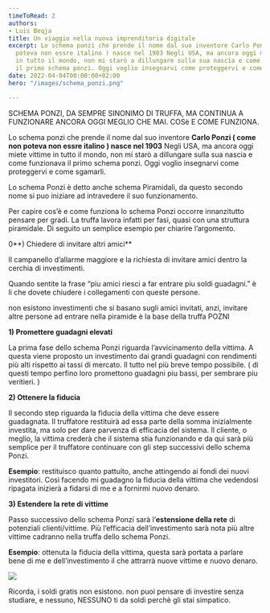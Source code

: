 ```yaml
---
timeToRead: 2
authors:
- Luis Beqja
title: Un viaggio nella nuova imprenditoria digitale
excerpt: Lo schema ponzi che prende il nome dal suo inventore Carlo Ponzi ( come non
  poteva non essre italino ) nasce nel 1903 Negli USA, ma ancora oggi miete vittime
  in tutto il mondo, non mi starò a dillungare sulla sua nascia e come funzionava
  il primo schema ponzi. Oggi voglio insegnarvi come proteggervi e come sgamarli.
date: 2022-04-04T00:00:00+02:00
hero: "/images/schema_ponzi.png"

---
```

SCHEMA PONZI, DA SEMPRE SINONIMO DI TRUFFA, MA CONTINUA A FUNZIONARE ANCORA OGGI MEGLIO CHE MAI. COSè E COME FUNZIONA.

Lo schema ponzi che prende il nome dal suo inventore **Carlo Ponzi ( come non poteva non essre italino ) nasce nel 1903** Negli USA, ma ancora oggi miete vittime in tutto il mondo, non mi starò a dillungare sulla sua nascia e come funzionava il primo schema ponzi. Oggi voglio insegnarvi come proteggervi e come sgamarli.

Lo schema Ponzi è detto anche schema Piramidali, da questo secondo nome si puo iniziare ad intravedere il suo funzionamento.

Per capire cos’è e come funziona lo schema Ponzi occorre innanzitutto pensare per gradi. La truffa lavora infatti per fasi, quasi con una struttura piramidale. Di seguito un semplice esempio per chiarire l’argomento.

0**) Chiedere di invitare altri amici**

Il campanello d’allarme maggiore e la richiesta di invitare amici dentro la cerchia di investimenti.

Quando sentite la frase “piu amici riesci a far entrare piu soldi guadagni.” è li che dovete chiudere i collegamenti con queste persone.

non esistono investimenti che si basano sugli amici invitati, anzi, invitare altre persone ad entrare nella piramide è la base della truffa POZNI

**1) Promettere guadagni elevati**

La prima fase dello schema Ponzi riguarda l’avvicinamento della vittima. A questa viene proposto un investimento dai grandi guadagni con rendimenti più alti rispetto ai tassi di mercato. Il tutto nel più breve tempo possibile. ( di questi tempo perfino loro promettono guadagni piu bassi, per sembrare piu veritieri. )

**2) Ottenere la fiducia**

Il secondo step riguarda la fiducia della vittima che deve essere guadagnata. Il truffatore restituirà ad essa parte della somma inizialmente investita, ma solo per dare parvenza di efficacia del sistema. Il cliente, o meglio, la vittima crederà che il sistema stia funzionando e da qui sarà più semplice per il truffatore continuare con gli step successivi dello schema Ponzi.

**Esempio**: restituisco quanto pattuito, anche attingendo ai fondi dei nuovi investitori. Così facendo mi guadagno la fiducia della vittima che vedendosi ripagata inizierà a fidarsi di me e a fornirmi nuovo denaro.

**3) Estendere la rete di vittime**

Passo successivo dello schema Ponzi sarà l’**estensione della rete** di potenziali clienti/vittime. Più l’efficacia dell’investimento sarà nota più altre vittime cadranno nella truffa dello schema Ponzi.

**Esempio**: ottenuta la fiducia della vittima, questa sarà portata a parlare bene di me e dell’investimento il che attrarrà nuove vittime e nuovo denaro.

![](/images/scjhema_ponzi.jpg)

Ricorda, i soldi gratis non esistono. non puoi pensare di investire senza studiare, e nessuno, NESSUNO ti da soldi perchè gli stai simpatico.